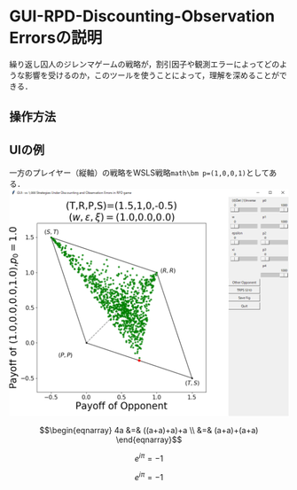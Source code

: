 # GUI-RPD-Discounting-Observation Errorsの説明
繰り返し囚人のジレンマゲームの戦略が，割引因子や観測エラーによってどのような影響を受けるのか，このツールを使うことによって，理解を深めることができる．
## 操作方法

## UIの例
一方のプレイヤー（縦軸）の戦略をWSLS戦略```math\bm p=(1,0,0,1)```としてある．
![wsls strategy](https://github.com/azm17/RPD/blob/master/wsls.PNG "wsls")
```math
\begin{eqnarray}
4a &=& ((a+a)+a)+a \\
&=& (a+a)+(a+a)
\end{eqnarray}
```
$$
e^{i\pi} = -1
$$
```math
e^{i\pi} = -1
```
